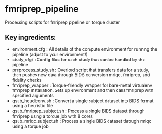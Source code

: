 # fmriprep_pipeline
Processing scripts for fmriprep pipeline on torque cluster

## Key ingredients:
 - environment.cfg          : All details of the compute environment for running the pipeline (adjust to your environment!)
 - study_cfg/               : Config files for each study that can be handled by the pipeline
 - preprocess_study.sh      : Overlord script that transfers data for a study, then pushes new data through BIDS conversion mriqc, fmriprep, and fidelity checks
 - fmriprep_wrapper         : Torque-friendly wrapper for bare-metal virtualenv fmriprep installation. Sets up environment and then calls fmriprep with specified arguments
 - qsub_heudiconv.sh        : Convert a single subject dataset into BIDS format using a heuristic file
 - qsub_fmriprep_subject.sh : Process a single BIDS dataset through fmriprep using a torque job with 8 cores
 - qsub_mriqc_subject.sh    : Process a single BIDS dataset through mriqc using a torque job

